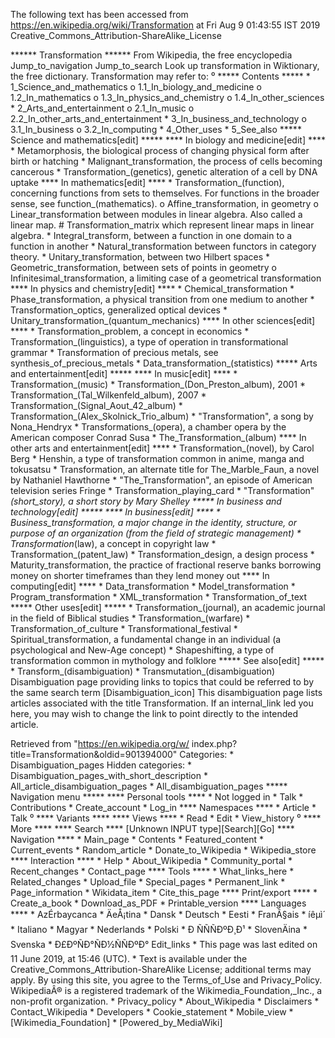 The following text has been accessed from https://en.wikipedia.org/wiki/Transformation at Fri Aug 9 01:43:55 IST 2019
Creative_Commons_Attribution-ShareAlike_License




















****** Transformation ******
From Wikipedia, the free encyclopedia
Jump_to_navigation Jump_to_search
 Look up transformation in Wiktionary, the free dictionary.
Transformation may refer to:
⁰
***** Contents *****
    * 1_Science_and_mathematics
          o 1.1_In_biology_and_medicine
          o 1.2_In_mathematics
          o 1.3_In_physics_and_chemistry
          o 1.4_In_other_sciences
    * 2_Arts_and_entertainment
          o 2.1_In_music
          o 2.2_In_other_arts_and_entertainment
    * 3_In_business_and_technology
          o 3.1_In_business
          o 3.2_In_computing
    * 4_Other_uses
    * 5_See_also
***** Science and mathematics[edit] *****
**** In biology and medicine[edit] ****
    * Metamorphosis, the biological process of changing physical form after
      birth or hatching
    * Malignant_transformation, the process of cells becoming cancerous
    * Transformation_(genetics), genetic alteration of a cell by DNA uptake
**** In mathematics[edit] ****
    * Transformation_(function), concerning functions from sets to themselves.
      For functions in the broader sense, see function_(mathematics).
          o Affine_transformation, in geometry
          o Linear_transformation between modules in linear algebra. Also
            called a linear map.
                # Transformation_matrix which represent linear maps in linear
                  algebra.
    * Integral_transform, between a function in one domain to a function in
      another
    * Natural_transformation between functors in category theory.
    * Unitary_transformation, between two Hilbert spaces
    * Geometric_transformation, between sets of points in geometry
          o Infinitesimal_transformation, a limiting case of a geometrical
            transformation
**** In physics and chemistry[edit] ****
    * Chemical_transformation
    * Phase_transformation, a physical transition from one medium to another
    * Transformation_optics, generalized optical devices
    * Unitary_transformation_(quantum_mechanics)
**** In other sciences[edit] ****
    * Transformation_problem, a concept in economics
    * Transformation_(linguistics), a type of operation in transformational
      grammar
    * Transformation of precious metals, see synthesis_of_precious_metals
    * Data_transformation_(statistics)
***** Arts and entertainment[edit] *****
**** In music[edit] ****
    * Transformation_(music)
    * Transformation_(Don_Preston_album), 2001
    * Transformation_(Tal_Wilkenfeld_album), 2007
    * Transformation_(Signal_Aout_42_album)
    * Transformation_(Alex_Skolnick_Trio_album)
    * "Transformation", a song by Nona_Hendryx
    * Transformations_(opera), a chamber opera by the American composer Conrad
      Susa
    * The_Transformation_(album)
**** In other arts and entertainment[edit] ****
    * Transformation_(novel), by Carol Berg
    * Henshin, a type of transformation common in anime, manga and tokusatsu
    * Transformation, an alternate title for The_Marble_Faun, a novel by
      Nathaniel Hawthorne
    * "The_Transformation", an episode of American television series Fringe
    * Transformation_playing_card
    * "Transformation"_(short_story), a short story by Mary Shelley
***** In business and technology[edit] *****
**** In business[edit] ****
    * Business_transformation, a major change in the identity, structure, or
      purpose of an organization (from the field of strategic management)
    * Transformation_(law), a concept in copyright law
    * Transformation_(patent_law)
    * Transformation_design, a design process
    * Maturity_transformation, the practice of fractional reserve banks
      borrowing money on shorter timeframes than they lend money out
**** In computing[edit] ****
    * Data_transformation
    * Model_transformation
    * Program_transformation
    * XML_transformation
    * Transformation_of_text
***** Other uses[edit] *****
    * Transformation_(journal), an academic journal in the field of Biblical
      studies
    * Transformation_(warfare)
    * Transformation_of_culture
    * Transformational_festival
    * Spiritual_transformation, a fundamental change in an individual (a
      psychological and New-Age concept)
    * Shapeshifting, a type of transformation common in mythology and folklore
***** See also[edit] *****
    * Transform_(disambiguation)
    * Transmutation_(disambiguation)
                      Disambiguation page providing links to topics that could
                      be referred to by the same search term
[Disambiguation_icon] This disambiguation page lists articles associated with
                      the title Transformation.
                      If an internal_link led you here, you may wish to change
                      the link to point directly to the intended article.

Retrieved from "https://en.wikipedia.org/w/
index.php?title=Transformation&oldid=901394000"
Categories:
    * Disambiguation_pages
Hidden categories:
    * Disambiguation_pages_with_short_description
    * All_article_disambiguation_pages
    * All_disambiguation_pages
***** Navigation menu *****
**** Personal tools ****
    * Not logged in
    * Talk
    * Contributions
    * Create_account
    * Log_in
**** Namespaces ****
    * Article
    * Talk
⁰
**** Variants ****
**** Views ****
    * Read
    * Edit
    * View_history
⁰
**** More ****
**** Search ****
[Unknown INPUT type][Search][Go]
**** Navigation ****
    * Main_page
    * Contents
    * Featured_content
    * Current_events
    * Random_article
    * Donate_to_Wikipedia
    * Wikipedia_store
**** Interaction ****
    * Help
    * About_Wikipedia
    * Community_portal
    * Recent_changes
    * Contact_page
**** Tools ****
    * What_links_here
    * Related_changes
    * Upload_file
    * Special_pages
    * Permanent_link
    * Page_information
    * Wikidata_item
    * Cite_this_page
**** Print/export ****
    * Create_a_book
    * Download_as_PDF
    * Printable_version
**** Languages ****
    * AzÉrbaycanca
    * ÄeÅ¡tina
    * Dansk
    * Deutsch
    * Eesti
    * FranÃ§ais
    * íêµ­ì´
    * Italiano
    * Magyar
    * Nederlands
    * Polski
    * Ð ÑÑÑÐºÐ¸Ð¹
    * SlovenÄina
    * Svenska
    * Ð£ÐºÑÐ°ÑÐ½ÑÑÐºÐ°
Edit_links
    * This page was last edited on 11 June 2019, at 15:46 (UTC).
    * Text is available under the Creative_Commons_Attribution-ShareAlike
      License; additional terms may apply. By using this site, you agree to the
      Terms_of_Use and Privacy_Policy. WikipediaÂ® is a registered trademark of
      the Wikimedia_Foundation,_Inc., a non-profit organization.
    * Privacy_policy
    * About_Wikipedia
    * Disclaimers
    * Contact_Wikipedia
    * Developers
    * Cookie_statement
    * Mobile_view
    * [Wikimedia_Foundation]
    * [Powered_by_MediaWiki]
